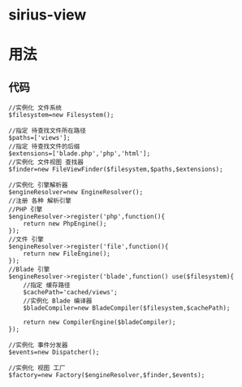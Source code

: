 # sirius-view


用法
===

代码
---

    //实例化 文件系统
    $filesystem=new Filesystem();
        
    //指定 待查找文件所在路径
    $paths=['views'];
    //指定 待查找文件的后缀
    $extensions=['blade.php','php','html'];
    //实例化 文件视图 查找器
    $finder=new FileViewFinder($filesystem,$paths,$extensions);
        
    //实例化 引擎解析器
    $engineResolver=new EngineResolver();
    //注册 各种 解析引擎
    //PHP 引擎
    $engineResolver->register('php',function(){
        return new PhpEngine();
    });
    //文件 引擎
    $engineResolver->register('file',function(){
        return new FileEngine();
    });
    //Blade 引擎
    $engineResolver->register('blade',function() use($filesystem){
        //指定 缓存路径
        $cachePath='cached/views';
        //实例化 Blade 编译器
        $bladeCompiler=new BladeCompiler($filesystem,$cachePath);
            
        return new CompilerEngine($bladeCompiler);
    });
    
    //实例化 事件分发器
    $events=new Dispatcher();
        
    //实例化 视图 工厂
    $factory=new Factory($engineResolver,$finder,$events);
